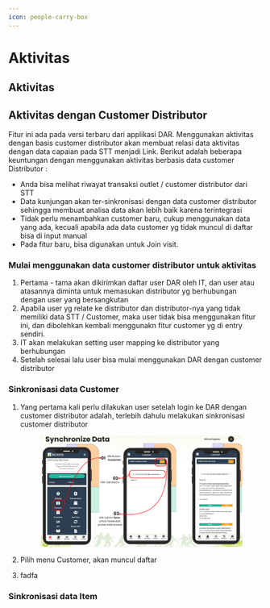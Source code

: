```yaml
---
icon: people-carry-box
---
```


# Aktivitas



## Aktivitas

## Aktivitas dengan Customer Distributor

Fitur ini ada pada versi terbaru dari applikasi DAR. Menggunakan aktivitas dengan  basis customer distributor akan membuat relasi data aktivitas dengan data capaian pada STT menjadi Link. Berikut adalah beberapa keuntungan dengan menggunakan aktivitas berbasis data customer Distributor :&#x20;

* Anda bisa melihat riwayat transaksi outlet / customer distributor dari STT
* Data kunjungan akan ter-sinkronisasi dengan data customer distributor sehingga membuat analisa data akan lebih baik karena terintegrasi
* Tidak perlu menambahkan customer baru, cukup menggunakan data yang ada, kecuali apabila ada data customer yg tidak muncul di daftar bisa di input manual
* Pada fitur baru, bisa digunakan untuk Join visit.

### Mulai menggunakan data customer distributor untuk aktivitas

1. Pertama - tama akan dikirimkan daftar user DAR oleh IT, dan user atau atasannya diminta untuk memasukan distributor yg berhubungan dengan user yang bersangkutan
2. Apabila user yg relate ke distributor dan distributor-nya yang tidak memiliki data STT / Customer, maka user tidak bisa menggunakan fitur ini, dan dibolehkan kembali menggunakn fitur customer yg di entry sendiri.
3. IT akan melakukan setting user mapping ke distributor yang berhubungan
4. Setelah selesai lalu user bisa mulai menggunakan DAR dengan customer distributor

### Sinkronisasi data Customer

1.  Yang pertama kali perlu dilakukan user setelah login ke DAR dengan customer distributor adalah, terlebih dahulu melakukan sinkronisasi customer distributor&#x20;

    <figure><img src="../../.gitbook/assets/image (9).png" alt=""><figcaption></figcaption></figure>
2. Pilih menu Customer, akan muncul daftar&#x20;
3. fadfa



### Sinkronisasi data Item







